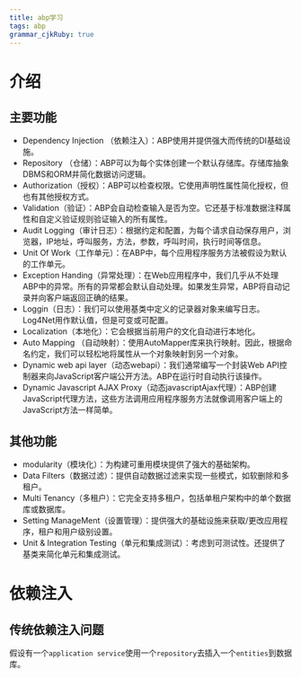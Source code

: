 ```yaml
---
title: abp学习
tags: abp
grammar_cjkRuby: true
---
```


# 介绍
## 主要功能
* Dependency Injection （依赖注入）：ABP使用并提供强大而传统的DI基础设施。
* Repository （仓储）：ABP可以为每个实体创建一个默认存储库。存储库抽象DBMS和ORM并简化数据访问逻辑。
* Authorization（授权）：ABP可以检查权限。它使用声明性属性简化授权，但也有其他授权方式。
* Validation（验证）：ABP会自动检查输入是否为空。它还基于标准数据注释属性和自定义验证规则验证输入的所有属性。
* Audit Logging（审计日志）：根据约定和配置，为每个请求自动保存用户，浏览器，IP地址，呼叫服务，方法，参数，呼叫时间，执行时间等信息。
* Unit Of Work（工作单元）：在ABP中，每个应用程序服务方法被假设为默认的工作单元。
* Exception Handing（异常处理）：在Web应用程序中，我们几乎从不处理ABP中的异常。所有的异常都会默认自动处理。如果发生异常，ABP将自动记录并向客户端返回正确的结果。
* Loggin（日志）：我们可以使用基类中定义的记录器对象来编写日志。Log4Net用作默认值，但是可变或可配置。
* Localization（本地化）：它会根据当前用户的文化自动进行本地化。
* Auto Mapping （自动映射）：使用AutoMapper库来执行映射。因此，根据命名约定，我们可以轻松地将属性从一个对象映射到另一个对象。
* Dynamic web api layer（动态webapi）：我们通常编写一个封装Web API控制器来向JavaScript客户端公开方法。ABP在运行时自动执行该操作。
* Dynamic Javascript AJAX Proxy（动态javascriptAjax代理）：ABP创建JavaScript代理方法，这些方法调用应用程序服务方法就像调用客户端上的JavaScript方法一样简单。
## 其他功能
* modularity（模块化）：为构建可重用模块提供了强大的基础架构。
* Data Filters（数据过滤）：提供自动数据过滤来实现一些模式，如软删除和多租户。
* Multi Tenancy（多租户）：它完全支持多租户，包括单租户架构中的单个数据库或数据库。
* Setting ManageMent（设置管理）：提供强大的基础设施来获取/更改应用程序，租户和用户级别设置。
* Unit & Integration Testing（单元和集成测试）：考虑到可测试性。还提供了基类来简化单元和集成测试。

# 依赖注入
## 传统依赖注入问题
假设有一个`application service`使用一个`repository`去插入一个`entities`到数据库。
```csharp?linenums


```